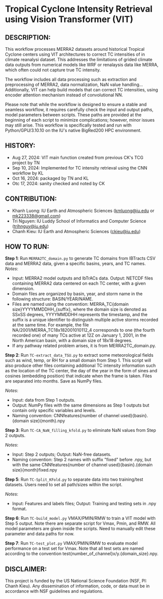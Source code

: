 # Tropical Cyclone Intensity Retrieval using Vision Transformer (VIT)

## DESCRIPTION:
This workflow processes MERRA2 datasets around historical Tropical Cyclone centers using 
VIT architectures to correct TC intensities of in climate reanalysi dataset. This addresses 
the limitations of grided climate data outputs from numerical models like WRF or renalaysis 
data like MERRA, which often could not capture true TC intensity.

The workflow includes all data processing such as extraction and preprocessing of MERRA2, 
data normalization, NaN value handling... Additionally, VIT can help  build models that can 
correct TC intensities, using encoder attention mechanism instead of convolutional NN.

Please note that while the workflow is designed to ensure a stable and seamless workflow, it 
requires carefully check the input and output paths, model parameters between scripts. 
These paths are provided at the beginning of each script to minimize complications; 
however, minor issues may still arise. This workflow is specifically tested and run 
with Python/GPU/3.10.10 on the IU's native BigRed200 HPC environment.

## HISTORY:
+ Aug 27, 2024: VIT main function created from previous CK's TCG project by TN
+ Sep 10, 2024: Implemented for TC intensity retrieval using the CNN workflow by KL 
+ Oct 16, 2024: packaged by TN and KL
+ Otc 17, 2024: sanity checked and noted by CK  

## CONTRIBUTION:
+ Khanh Luong: IU Earth and Atmospheric Sciences (kmluong@iu.edu or mk223338@gmail.com)
+ Tri Nguyen: IU Luddy School of Informatics and Computer Science (trihnguy@iu.edu)
+ Chanh Kieu: IU Earth and Atmospheric Sciences (ckieu@iu.edu)

## HOW TO RUN:
**Step 1**: Run `MERRA2TC_domain.py` to generate TC domains from IBTracts CSV data and MERRA2 data, 
        given a specific basins, years, and TC names.  
_Notes_:
- Input: MERRA2 model outputs and IbTrACs data. Output: NETCDF files containing  MERRA2 data centered on each TC center, with a given dimension.
- Domain files are organized by basin, year, and storm name in the following structure: BASIN/YEAR/NAME. 
- Files are named using the convention: MERRA_TC{domain size}YYYYMMDDHH_{suffix}, where the domain size is denoted as SSxSS degrees, YYYYMMDDHH represents the timestamp, and the suffix is a unique identifier to distinguish multiple active storms recorded at the same time. For example, the file NA/2001/MERRA_TC18x182001010112_4 corresponds to one  (the fourth recorded one) of many TCs active at 12Z on January 1, 2001, in the North American basin, with a domain size of 18x18 degrees.   
- If any pathway related problem arises, it is from MERRA2TC_domain.py.

**Step 2**: Run `TC-extract_data_TSU.py` to extract some meteorological fields such as wind, temp, or RH for a small domain from Step 1. This script will also produce other files containing additional TC intensity information such as the location of the TC center, the day of the year in the form of sines and cosines (embedding position) that indicate when the frame is taken. Files are separated into months. Save as NumPy files.

_Notes_:
- Input: data from Step 1 outputs.  
- Output: NumPy files with the same dimensions as Step 1 outputs but contain only specific variables and levels.
- Naming convention: CNNfeatures{number of channel used}{basin}.{domain size}{month}.npy

**Step 3**: Run `TC-CA_NaN_filling_kfold.py` to eliminate NaN values from Step 2 outputs.

_Notes_:
- Input: Step 2 outputs; Output: NaN-free datasets.
- Naming convention: Step 2 names with suffix "fixed" before .npy, but with the same CNNfeatures{number of channel used}{basin}.{domain size}{month}fixed.npy

**Step 5**: Run `TC-Split_KFold.py` to separate data into two training/test datasets. Users need to set all path/sizes within the script. 

_Notes_:
- Input: Features and labels files; Output: Training and testing sets in .npy format.

**Step 6**: Run `TC-build_model.py` VMAX/PMIN/RMW to train a VIT model with Step 5 output. Note there are separate script for Vmax, Pmin, and RMW. All model parameters are given inside the scripts. Need to manually edit these parameter and data paths for now.

**Step 7**: Run `TC-test_plot.py` VMAX/PMIN/RMW to evaluate model performance on a test set for Vmax.  Note that all test sets are named according to the convention test{number_of_channel}x/y.{domain_size}.npy.

## DISCLAIMER:
This project is funded by the US National Science Foundation (NSF, PI: Chanh Kieu). Any 
dissemination of information, code, or data must be in accordance with NSF guidelines and 
regulations.
